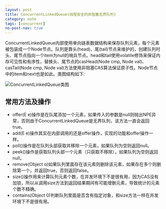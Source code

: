 ```yaml
---
layout: post
title: ConcurrentLinkedQueue(线程安全的非阻塞无界队列)
category: note
tags: [concurrent]
no-post-nav: true
---
```


ConcurrentLinkedQueue内部使用单向链表数据结构来保存队列元素，每个元素被包装成一个Node节点。队列是靠头(head)、尾(tail)节点来维护的，创建队列时头、尾节点指向一个item为null的哨兵节点。head和tail使用volatile修饰来保证内存可见性和有序性，替换头、尾节点的casHead(Node cmp, Node val)、casTail(Node cmp, Node val)方法使用非阻塞CAS算法保证原子性。Node节点中的item和next也是如此。类图结构如下:

![ConcurrentLinkedQueue类图](http://image.wyc1856.club/2019-08-21-15-23-31.png)

## 常用方法及操作
- offer(E e)操作是在队尾添加一个元素，如果传入的参数是null则抛出NPE异常，否则由于ConcurrentLinkedQueue是无界队列，该方法一直会返回true。
- add(E e)操作其实在内部调用的还是offer操作，实现的功能和offer操作一样。
- poll()操作是在队列头部获取并移除一个元素，如果队列为空则返回null。
- peek()操作是获取队列头部一个元素（只获取不移除），如果队列为空则返回null。
- remove(Object o)如果队列里面存在该元素则删除该元素，如果存在多个则删除第一个，并返回true，否则返回false。
- size()操作用来计算队列元素个数，在并发环境下不是很有用，因为CAS没有加锁，所以从调用size方法到返回结果期间有可能增删元素，导致统计的元素个数不精确。
- contains(Object 0)判断队列里面是否含有指定对象，和size方法一样在并发环境下不是很有用。
